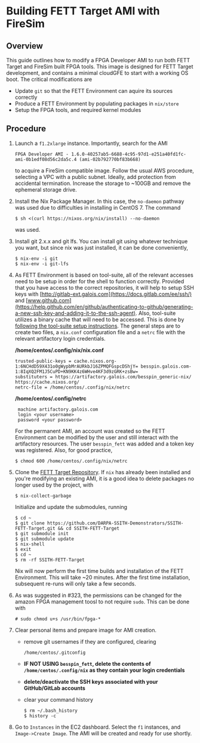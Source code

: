 # Building FETT Target AMI with FireSim

## Overview

This guide outlines how to modify a FPGA Developer AMI to run both FETT Target and FireSim built FPGA tools. This image is designed for FETT Target development, and contains a minimal cloudGFE to start with a working OS boot. The critical modifications are

* Update `git` so that the FETT Environment can aquire its sources correctly
* Produce a FETT Environment by populating packages in `nix/store`
* Setup the FPGA tools, and required kernel modules

## Procedure

1. Launch a `f1.2xlarge` instance. Importantly, search for the AMI

   ```
   FPGA Developer AMI - 1.6.0-40257ab5-6688-4c95-97d1-e251a40fd1fc-ami-0b1edf08d56c2da5c.4 (ami-02b792770bf83b668)
   ```

   to acquire a FireSim compatible image. Follow the usual AWS procedure, selecting a VPC with a public subnet. Ideally, add protection from accidental termination. Increase the storage to ~100GB and remove the ephemeral storage drive. 

2. Install the Nix Package Manager. In this case, the `no-daemon` pathway was used due to difficulties in installing in CentOS 7. The command

   ```
   $ sh <(curl https://nixos.org/nix/install) --no-daemon
   ```

   was used. 

3. Install git 2.x.x and git lfs. You can install git using whatever technique you want, but since nix was just installed, it can be done conveniently,

   ```
   $ nix-env -i git
   $ nix-env -i git-lfs
   ```

4. As FETT Environment is based on tool-suite, all of the relevant accesses need to be setup in order for the shell to function correctly. Provided that you have access to the correct repositories, it will help to setup SSH keys with [http://gitlab-ext.galois.com](https://docs.gitlab.com/ee/ssh/) and [www.github.com](https://help.github.com/en/github/authenticating-to-github/generating-a-new-ssh-key-and-adding-it-to-the-ssh-agent). Also, tool-suite utilizes a binary cache that will need to be accessed. This is done by [following the tool-suite setup instructions](https://gitlab-ext.galois.com/ssith/tool-suite). The general steps are to create two files, a `nix.conf` configuration file and a `netrc` file with the relevant artifactory login credentials.

   **/home/centos/.config/nix/nix.conf**

   ```
   trusted-public-keys = cache.nixos.org-1:6NCHdD59X431o0gWypbMrAURkbJ16ZPMQFGspcDShjY= besspin.galois.com-1:8IqXQ2FM1J5CuPD+KN9KK4z6WHve4KF3d9zGRK+zsBw=
   substituters = https://artifactory.galois.com/besspin_generic-nix/ https://cache.nixos.org/
   netrc-file = /home/centos/.config/nix/netrc
   ```

   **/home/centos/.config/netrc**

   ```
    machine artifactory.galois.com
    login <your username>
    password <your password>
   ```

   For the permanent AMI, an account was created so the FETT Environment can be modified by the user and still interact with the artifactory resources. The user `besspin_fett` was added and a token key was registered. Also, for good practice,

   ```
   $ chmod 600 /home/centos/.config/nix/netrc
   ```

5. Clone the [FETT Target Repository](https://github.com/DARPA-SSITH-Demonstrators/SSITH-FETT-Target). If `nix` has already been installed and you're modifying an existing AMI, it is a good idea to delete packages no longer used by the project, with

   ```
   $ nix-collect-garbage
   ```

   Initialize and update the submodules, running

   ```
   $ cd ~
   $ git clone https://github.com/DARPA-SSITH-Demonstrators/SSITH-FETT-Target.git && cd SSITH-FETT-Target
   $ git submodule init
   $ git submodule update
   $ nix-shell
   $ exit
   $ cd ~
   $ rm -rf SSITH-FETT-Target
   ```

   Nix will now perform the first time builds and installation of the FETT Environment. This will take ~20 minutes. After the first time installation, subsequent re-runs will only take a few seconds. 

6. As was suggested in #323, the permissions can be changed for the amazon FPGA management toosl to not require `sudo`. This can be done with
   
   ```
   # sudo chmod u+s /usr/bin/fpga-*
   ```

7. Clear personal items and prepare image for AMI creation. 

   * remove git usernames if they are configured, clearing

     ```
     /home/centos/.gitconfig
     ```

   * **IF NOT USING `besspin_fett`, delete the contents of `/home/centos/.config/nix` as they contain your login credentials**

   * **delete/deactivate the SSH keys associated with your GitHub/GitLab accounts**

   * clear your command history

     ```
     $ rm ~/.bash_history
     $ history -c
     ```

8. Go to `Instances` in the EC2 dashboard. Select the `f1` instances, and `Image->Create Image`. The AMI will be created and ready for use shortly.